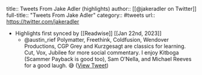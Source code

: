 title:: Tweets From Jake Adler (highlights)
author:: [[@jakeradler on Twitter]]
full-title:: "Tweets From Jake Adler"
category:: #tweets
url:: https://twitter.com/jakeradler

- Highlights first synced by [[Readwise]] [[Jan 22nd, 2023]]
	- @austin_rief Polymatter, Freethink, Coldfusion, Wendover Productions, CGP Grey and Kurzgesagt are classics for learning. Cut, Vox, Jubilee for more social commentary. I enjoy Kitboga (Scammer Payback is good too), Sam O’Nella, and Michael Reeves for a good laugh. 😅 ([View Tweet](https://twitter.com/jakeradler/status/1616817431581757441))
